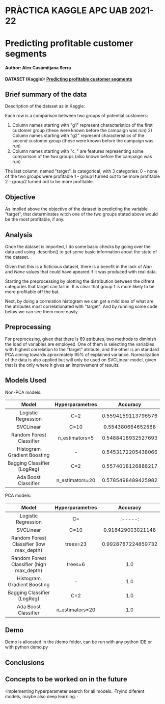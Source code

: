 # PRÀCTICA KAGGLE APC UAB 2021-22 
# Predicting profitable customer segments
#### Author: Alex Casamitjana Serra
#### DATASET (Kaggle): [Predicting profitable customer segments](https://www.kaggle.com/tsiaras/predicting-profitable-customer-segments)

## **Brief summary of the data**
Description of the dataset as in Kaggle:

Each row is a comparison between two groups of potential customers:
1) Column names starting with "g1" represent characteristics of the first customer group (these were known before the campaign was run) 2) Column names starting with "g2" represent characteristics of the second customer group (these were known before the campaign was run)
3) Column names starting with "c_" are features representing some comparison of the two groups (also known before the campaign was run)

The last column, named "target", is categorical, with 3 categories:
0 - none of the two groups were profitable
1 - group1 turned out to be more profitable
2 - group2 turned out to be more profitable

## **Objective**
As implied above the objective of the dataset is predicting the variable "target", that determinates witch one of the two groups stated above would be the most profitable, if any. 



## **Analysis** 
Once the dataset is imported, I do some basic checks by going over the data and using .describe() to get some basic information about the state of the dataset.

Given that this is a ficticious dataset, there is a benefit in the lack of _Nan_ and _None_ values that could have apeared if it was produced with real data. 

Starting the preprocessing by plotting the distribution between the difrent categories that target can fall in. It is clear that group 1 is more likely to be more profitable off the bat.

Next, by doing a correlation histogram we can get a mild idea of what are the atributes most correlationated with "target". And by running some code below we can see them more easily.

## **Preprocessing**
For preprocesing, given that there is 69 atributes, two methods to diminish the load of variables are employed. One of them is selecting the variables with highest correlation to the "target" atribute, and the other is an standard PCA aiming towards aproximately 95% of explained variance. Normalization of the data is also applied but will only be used on SVCLinear model, given that is the only where it gives an improvement of results.

## **Models Used**

Non-PCA models:

| **Model**        | **Hyperparametres**  | **Accuracy**  |
| :-------------: |:-------------:| :-----:|
| Logistic Regression | C=2 | 0.5594159113796576 |
| SVCLinear | C=10 | 0.554380664652568
| Random Forest Classifier | n_estimators=5  | 0.5488418932527693 |
| Histogram Gradient Boosting | - | 0.5453172205438066 |
| Bagging Classifier (LogReg) | C=2 | 0.5574018126888217 |
| Ada Boost Classifier | n_estimators=20  | 0.5785498489425982 |

PCA models:

| **Model**        | **Hyperparametres**  | **Accuracy**  |
| :-------------: |:-------------:| :-----:|
| Logistic Regression | C= | :-----: |
| SVCLinear | C=10 | 0.918429003021148 |
| Random Forest Classifier (low max_depth) | trees=23  | 0.9928787224859732 |
| Random Forest Classifier (high max_depth) | trees=6  | 1.0 |
| Histogram Gradient Boosting | - | 1.0 |
| Bagging Classifier (LogReg) | C=2 | 1.0 |
| Ada Boost Classifier | n_estimators=20  | 1.0 |


## **Demo**
Demo is allocated in the /demo folder, can be run with any python IDE or with python demo.py

## **Conclusions**


## **Concepts to be worked on in the future**
·Implementing hyperparameter search for all models.
·Tryind diferent models, maybe also deep learning.
·
